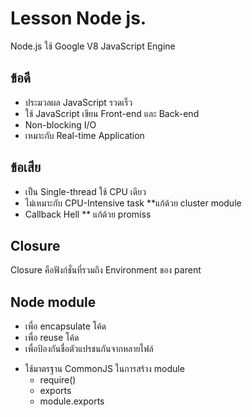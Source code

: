# Lesson Node js.
Node.js ใช้ Google V8 JavaScript Engine
## ข้อดี
- ประมวลผล JavaScript รวดเร็ว
- ใช้ JavaScript เขียน Front-end และ Back-end
- Non-blocking I/O
- เหมาะกับ Real-time Application
## ข้อเสีย
- เป็น Single-thread ใช้ CPU เดียว
- ไม่เหมาะกับ CPU-Intensive task **แก้ด้วย cluster module
- Callback Hell ** แก้ด้วย promiss

## Closure
Closure คือฟังก์ชั่นที่รวมถึง Environment ของ parent

## Node module
- เพื่อ encapsulate โค้ด
- เพื่อ reuse โค้ด
- เพื่อป้องกันชื่อตัวแปรชนกันจากหลายไฟล์
+ ใช้มาตรฐาน CommonJS ในการสร้าง module
    - require()
    - exports
    - module.exports
